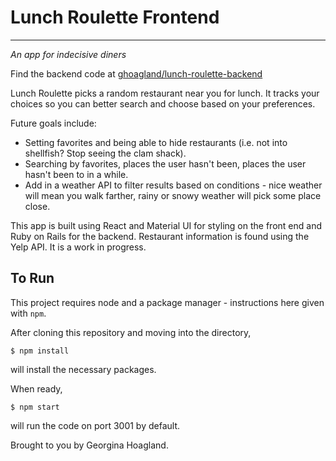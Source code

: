 # Lunch Roulette Frontend
---
_An app for indecisive diners_

Find the backend code at [ghoagland/lunch-roulette-backend](https://github.com/ghoagland/lunch-roulette-backend)

Lunch Roulette picks a random restaurant near you for lunch. It tracks your choices so you can better search and choose based on your preferences.

Future goals include:
 - Setting favorites and being able to hide restaurants (i.e. not into shellfish? Stop seeing the clam shack).
 - Searching by favorites, places the user hasn't been, places the user hasn't been to in a while.
 - Add in a weather API to filter results based on conditions - nice weather will mean you walk farther, rainy or snowy weather will pick some place close.



This app is built using React and Material UI for styling on the front end and Ruby on Rails for the backend. Restaurant information is found using the Yelp API. It is a work in progress.


## To Run

This project requires node and a package manager - instructions here given with `npm`.

After cloning this repository and moving into the directory,

`$ npm install`

will install the necessary packages.

When ready,

`$ npm start`

will run the code on port 3001 by default.

Brought to you by Georgina Hoagland.
